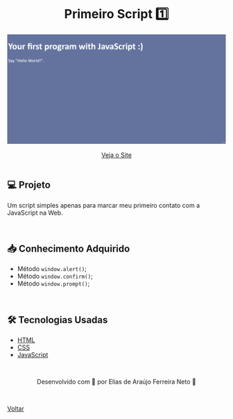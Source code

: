 <h1 align="center">Primeiro Script 1️⃣</h1>

![Vìdeo demonstrativo de exercícios práticos](./demonstracao.gif)

<div align="center">
    <a href="https://elias-neto.github.io/Curso-em-video-JavaScript/moduloA/aula04/index.html" target="_blank"> Veja o Site</a>
</div>

<br>

## 💻 Projeto

Um script simples apenas para marcar meu primeiro contato com a JavaScript na Web.

<br>

## 📥 Conhecimento Adquirido 

- Método `window.alert()`;
- Método `window.confirm()`;
- Método `window.prompt()`;

<br>

## 🛠 Tecnologias Usadas

- [HTML](https://www.w3schools.com/html/)
- [CSS](https://www.w3schools.com/css/)
- [JavaScript](https://www.w3schools.com/js/)

<br>

<p align="center"> Desenvolvido com 💙 por Elias de Araújo Ferreira Neto 👋 <p>

<br>
  
<a href="../../README.md">Voltar</a>